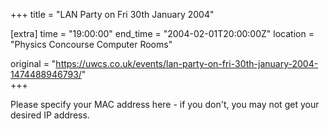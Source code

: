 +++
title = "LAN Party on Fri 30th January 2004"

[extra]
time = "19:00:00"
end_time = "2004-02-01T20:00:00Z"
location = "Physics Concourse Computer Rooms"

original = "https://uwcs.co.uk/events/lan-party-on-fri-30th-january-2004-1474488946793/"    
+++

Please specify your MAC address here - if you don't, you may not get your desired IP address.

